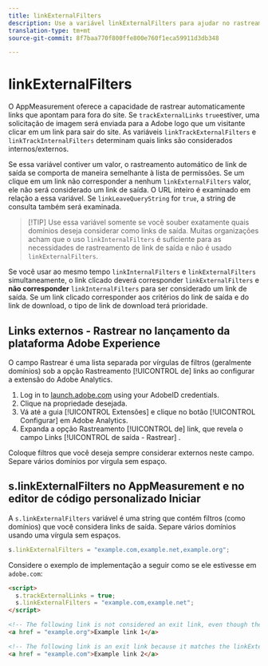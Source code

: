 ```yaml
---
title: linkExternalFilters
description: Use a variável linkExternalFilters para ajudar no rastreamento automático do link de saída.
translation-type: tm+mt
source-git-commit: 8f7baa770f800ffe800e760f1eca59911d3db348

---
```



# linkExternalFilters

O AppMeasurement oferece a capacidade de rastrear automaticamente links que apontam para fora do site. Se `trackExternalLinks` `true`estiver, uma solicitação de imagem será enviada para a Adobe logo que um visitante clicar em um link para sair do site. As variáveis `linkTrackExternalFilters` e `linkTrackInternalFilters` determinam quais links são considerados internos/externos.

Se essa variável contiver um valor, o rastreamento automático de link de saída se comporta de maneira semelhante à lista de permissões. Se um clique em um link não corresponder a nenhum `linkExternalFilters` valor, ele não será considerado um link de saída. O URL inteiro é examinado em relação a essa variável. Se `linkLeaveQueryString` for `true`, a string de consulta também será examinada.

> [!TIP] Use essa variável somente se você souber exatamente quais domínios deseja considerar como links de saída. Muitas organizações acham que o uso `linkInternalFilters` é suficiente para as necessidades de rastreamento de link de saída e não é usado `linkExternalFilters`.

Se você usar ao mesmo tempo `linkInternalFilters` e `linkExternalFilters` simultaneamente, o link clicado deverá corresponder `linkExternalFilters` e **não corresponder** `linkInternalFilters` para ser considerado um link de saída. Se um link clicado corresponder aos critérios do link de saída e do link de download, o tipo de link de download terá prioridade.

## Links externos - Rastrear no lançamento da plataforma Adobe Experience

O campo Rastrear é uma lista separada por vírgulas de filtros (geralmente domínios) sob a opção Rastreamento [!UICONTROL de] links ao configurar a extensão do Adobe Analytics.

1. Log in to [launch.adobe.com](https://launch.adobe.com) using your AdobeID credentials.
2. Clique na propriedade desejada.
3. Vá até a guia [!UICONTROL Extensões] e clique no botão [!UICONTROL Configurar] em Adobe Analytics.
4. Expanda a opção Rastreamento [!UICONTROL de] link, que revela o campo Links [!UICONTROL de saída - Rastrear] .

Coloque filtros que você deseja sempre considerar externos neste campo. Separe vários domínios por vírgula sem espaço.

## s.linkExternalFilters no AppMeasurement e no editor de código personalizado Iniciar

A `s.linkExternalFilters` variável é uma string que contém filtros (como domínios) que você considera links de saída. Separe vários domínios usando uma vírgula sem espaços.

```js
s.linkExternalFilters = "example.com,example.net,example.org";
```

Considere o exemplo de implementação a seguir como se ele estivesse em `adobe.com`:

```html
<script>
  s.trackExternalLinks = true;
  s.linkExternalFilters = "example.com,example.net";
</script>

<!-- The following link is not considered an exit link, even though the link is outside adobe.com -->
<a href = "example.org">Example link 1</a>

<!-- The following link is an exit link because it matches the linkExternalFilters whitelist -->
<a href = "example.com">Example link 2</a>
```

